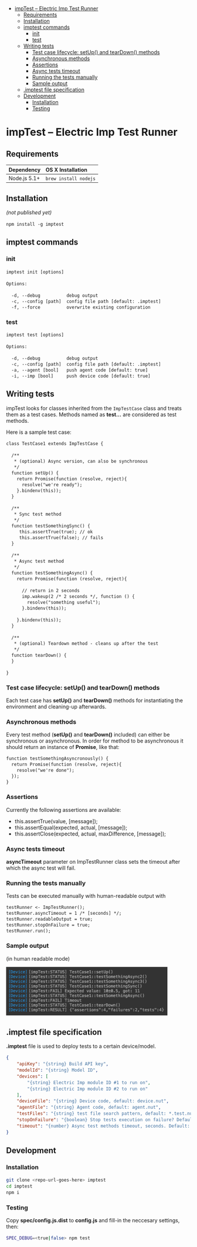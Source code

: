 <!-- START doctoc generated TOC please keep comment here to allow auto update -->
<!-- DON'T EDIT THIS SECTION, INSTEAD RE-RUN doctoc TO UPDATE -->


- [impTest – Electric Imp Test Runner](#imptest-%E2%80%93-electric-imp-test-runner)
  - [Requirements](#requirements)
  - [Installation](#installation)
  - [imptest commands](#imptest-commands)
    - [init](#init)
    - [test](#test)
  - [Writing tests](#writing-tests)
    - [Test case lifecycle: setUp() and tearDown() methods](#test-case-lifecycle-setup-and-teardown-methods)
    - [Asynchronous methods](#asynchronous-methods)
    - [Assertions](#assertions)
    - [Async tests timeout](#async-tests-timeout)
    - [Running the tests manually](#running-the-tests-manually)
    - [Sample output](#sample-output)
  - [.imptest file specification](#imptest-file-specification)
  - [Development](#development)
    - [Installation](#installation-1)
    - [Testing](#testing)

<!-- END doctoc generated TOC please keep comment here to allow auto update -->

# impTest – Electric Imp Test Runner

## Requirements

|Dependency|OS X Installation|
|:--|:--|
|Node.js 5.1+|`brew install nodejs`|

## Installation

_(not published yet)_

`npm install -g imptest`

## imptest commands

### init

```
imptest init [options]

Options:

  -d, --debug          debug output
  -c, --config [path]  config file path [default: .imptest]
  -f, --force          overwrite existing configuration
```

### test

```
imptest test [options]

Options:

  -d, --debug          debug output
  -c, --config [path]  config file path [default: .imptest]
  -a, --agent [bool]   push agent code [default: true]
  -i, --imp [bool]     push device code [default: true]
```

## Writing tests

impTest looks for classes inherited from the  `ImpTestCase` class and treats them as a test cases.
Methods named as __test...__ are considered as test methods.

Here is a sample test case:

```squirrel
class TestCase1 extends ImpTestCase {

  /**
   * (optional) Async version, can also be synchronous
   */
  function setUp() {
    return Promise(function (resolve, reject){
      resolve("we're ready");
    }.bindenv(this));
  }

  /**
   * Sync test method
   */
  function testSomethingSync() {
     this.assertTrue(true); // ok
     this.assertTrue(false); // fails
  }

  /**
   * Async test method
   */
  function testSomethingAsync() {
    return Promise(function (resolve, reject){

      // return in 2 seconds
      imp.wakeup(2 /* 2 seconds */, function () {
        resolve("something useful");
      }.bindenv(this));

    }.bindenv(this));
  }

  /**
   * (optional) Teardown method - cleans up after the test
   */
  function tearDown() {
  }

}
```

### Test case lifecycle: setUp() and tearDown() methods

Each test case has __setUp()__ and __tearDown()__ methods for instantiating the environment and cleaning-up afterwards.

### Asynchronous methods

Every test method (__setUp()__ and __tearDown()__ included) can either be synchronous or asynchronous.
In order for method to be asynchronous it should return an instance of __Promise__, like that:

```squirrel
function testSomethingAsyncronously() {
  return Promise(function (resolve, reject){
    resolve("we're done");
  });
}
```

### Assertions

Currently the following assertions are available:

* this.assertTrue(value, [message]);
* this.assertEqual(expected, actual, [message]);
* this.assertClose(expected, actual, maxDifference, [message]);

### Async tests timeout

__asyncTimeout__ parameter on ImpTestRunner class sets the timeout after which the async test will fail.

### Running the tests manually

Tests can be executed manually with human-readable output with

```squirrel
testRunner <- ImpTestRunner();
testRunner.asyncTimeout = 1 /* [seconds] */;
testRunner.readableOutput = true;
testRunner.stopOnFailure = true;
testRunner.run();
```

### Sample output

(in human readable mode)

<img src="sample-log.png" width=440>

## .imptest file specification

__.imptest__ file is used to deploy tests to a certain device/model.

```json
{
    "apiKey": "{string} Build API key",
    "modelId": "{string} Model ID",
    "devices": [
        "{string} Electric Imp module ID #1 to run on",
        "{string} Electric Imp module ID #2 to run on"
    ],
    "deviceFile": "{string} Device code, default: device.nut",
    "agentFile": "{string} Agent code, default: agent.nut",
    "testFiles": "{string} test file search pattern, default: *.test.nut",
    "stopOnFailure": "{boolean} Stop tests execution on failure? Default: false",
    "timeout": "{number} Async test methods timeout, seconds. Default: 10"
}
```

## Development

### Installation

```bash
git clone <repo-url-goes-here> imptest
cd imptest
npm i
```

### Testing

Copy __spec/config.js.dist__ to __config.js__ and fill-in the neccesary settings, then:

```bash
SPEC_DEBUG=<true|false> npm test
```
